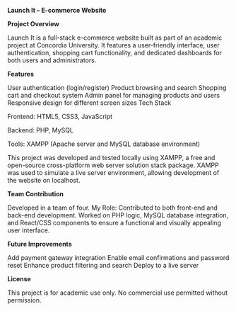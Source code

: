 **Launch It – E-commerce Website**

**Project Overview**

Launch It is a full-stack e-commerce website built as part of an academic project at Concordia University. It features a user-friendly interface, user authentication, shopping cart functionality, and dedicated dashboards for both users and administrators.

**Features**

User authentication (login/register)
Product browsing and search
Shopping cart and checkout system
Admin panel for managing products and users
Responsive design for different screen sizes
Tech Stack

Frontend:
HTML5, CSS3, JavaScript

Backend:
PHP, MySQL

Tools:
XAMPP (Apache server and MySQL database environment)

This project was developed and tested locally using XAMPP, a free and open-source cross-platform web server solution stack package. XAMPP was used to simulate a live server environment, allowing development of the website on localhost.

**Team Contribution**

Developed in a team of four.
My Role: Contributed to both front-end and back-end development. Worked on PHP logic, MySQL database integration, and React/CSS components to ensure a functional and visually appealing user interface.

**Future Improvements**

Add payment gateway integration
Enable email confirmations and password reset
Enhance product filtering and search
Deploy to a live server

**License**

This project is for academic use only. No commercial use permitted without permission.
